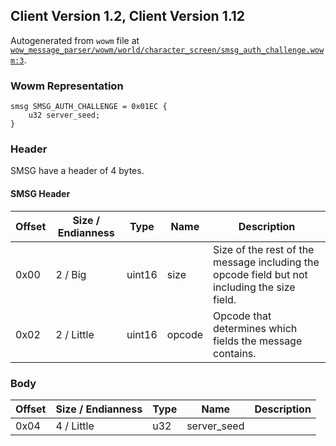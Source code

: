 ## Client Version 1.2, Client Version 1.12

Autogenerated from `wowm` file at [`wow_message_parser/wowm/world/character_screen/smsg_auth_challenge.wowm:3`](https://github.com/gtker/wow_messages/tree/main/wow_message_parser/wowm/world/character_screen/smsg_auth_challenge.wowm#L3).

### Wowm Representation
```rust,ignore
smsg SMSG_AUTH_CHALLENGE = 0x01EC {
    u32 server_seed;
}
```
### Header
SMSG have a header of 4 bytes.

#### SMSG Header
| Offset | Size / Endianness | Type   | Name   | Description |
| ------ | ----------------- | ------ | ------ | ----------- |
| 0x00   | 2 / Big           | uint16 | size   | Size of the rest of the message including the opcode field but not including the size field.|
| 0x02   | 2 / Little        | uint16 | opcode | Opcode that determines which fields the message contains.|
### Body
| Offset | Size / Endianness | Type | Name | Description |
| ------ | ----------------- | ---- | ---- | ----------- |
| 0x04 | 4 / Little | u32 | server_seed |  |
